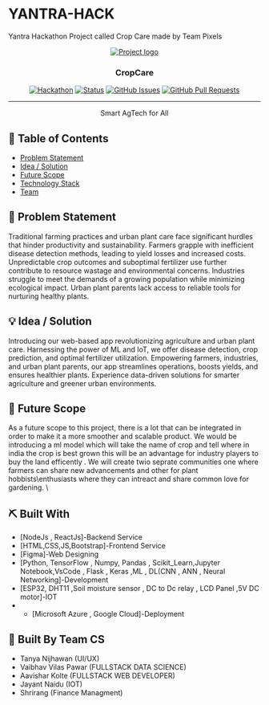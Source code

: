 # YANTRA-HACK
Yantra Hackathon Project called Crop Care made by Team Pixels
<p align="center">
  <a href="" rel="noopener">
 <img src="https://i.imgur.com/AZ2iWek.png" alt="Project logo"></a>
</p>
<h3 align="center">CropCare</h3>

<div align="center">

  [![Hackathon](https://img.shields.io/badge/hackathon-name-orange.svg)](http://leaninhacks.devfolio.co) 
  [![Status](https://img.shields.io/badge/status-active-success.svg)]() 
  [![GitHub Issues](https://img.shields.io/github/issues/kylelobo/The-Documentation-Compendium.svg)](https://github.com/TanyaNijhawan2004/EmpowHER/issues)
  [![GitHub Pull Requests](https://img.shields.io/github/issues-pr/kylelobo/The-Documentation-Compendium.svg)](https://github.com/TanyaNijhawan2004/EmpowHER/pulls)


</div>

---

<p align="center"> Smart AgTech for All
    <br> 
</p>

## 📝 Table of Contents
- [Problem Statement](#problem_statement)
- [Idea / Solution](#idea)
- [Future Scope](#future_scope)
- [Technology Stack](#tech_stack)
- [Team](#acknowledgments)

## 🧐 Problem Statement <a name = "problem_statement"></a>
Traditional farming practices and urban plant care face significant hurdles that hinder productivity and sustainability. Farmers grapple with inefficient disease detection methods, leading to yield losses and increased costs. Unpredictable crop outcomes and suboptimal fertilizer use further contribute to resource wastage and environmental concerns. Industries struggle to meet the demands of a growing population while minimizing ecological impact. Urban plant parents lack access to reliable tools for nurturing healthy plants.

## 💡 Idea / Solution <a name = "idea"></a>
Introducing our web-based app revolutionizing agriculture and urban plant care. Harnessing the power of ML and IoT, we offer disease detection, crop prediction, and optimal fertilizer utilization. Empowering farmers, industries, and urban plant parents, our app streamlines operations, boosts yields, and ensures healthier plants. Experience data-driven solutions for smarter agriculture and greener urban environments.

## 🚀 Future Scope <a name = "future_scope"></a>
As a future scope to this project, there is a lot that can be integrated in order to make it a more smoother and scalable product. We would be introducing a ml model which will take the name of crop and tell where in india the crop is best grown this will be an advantage for industry players to buy the land efficently .
We will create twio seprate communities one where farmers can share new advancements and other for plant hobbists\enthusiasts where they can intreact and share common love for gardening. \


## ⛏️ Built With <a name = "tech_stack"></a>
- [NodeJs , ReactJs]-Backend Service
- [HTML,CSS,JS,Bootstrap]-Frontend Service
- [Figma]-Web Designing
- [Python, TensorFlow , Numpy, Pandas , Scikit_Learn,Jupyter Notebook,VsCode , Flask , Keras ,ML , DL(CNN , ANN , Neural Networking]-Development
- [ESP32, DHT11 ,Soil moisture sensor , DC to Dc relay , LCD Panel ,5V DC motor]-IOT
- - [Microsoft Azure , Google Cloud]-Deployment


## 🎉 Built By Team CS <a name = "acknowledgments"></a>
- Tanya Nijhawan (UI/UX)
- Vaibhav Vilas Pawar (FULLSTACK DATA SCIENCE)
- Aavishar Kolte (FULLSTACK WEB DEVELOPER)
- Jayant Naidu (IOT)
- Shrirang (Finance Managment)

